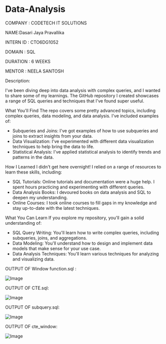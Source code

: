# Data-Analysis
COMPANY : CODETECH IT SOLUTIONS

NAME:Dasari Jaya Pravallika

INTERN ID : CTO6DG1052

DOMAIN : SQL

DURATION : 6 WEEKS

MENTOR : NEELA SANTOSH

Description:

I've been diving deep into data analysis with complex queries, and I wanted to share some of my learnings. The GitHub repository I created showcases a range of SQL queries and techniques that I've found super useful.

What You'll Find
The repo covers some pretty advanced topics, including complex queries, data modeling, and data analysis. I've included examples of:

- Subqueries and Joins: I've got examples of how to use subqueries and joins to extract insights from your data.
- Data Visualization: I've experimented with different data visualization techniques to help bring the data to life.
- Statistical Analysis: I've applied statistical analysis to identify trends and patterns in the data.

How I Learned
I didn't get here overnight! I relied on a range of resources to learn these skills, including:

- SQL Tutorials: Online tutorials and documentation were a huge help. I spent hours practicing and experimenting with different queries.
- Data Analysis Books: I devoured books on data analysis and SQL to deepen my understanding.
- Online Courses: I took online courses to fill gaps in my knowledge and stay up-to-date with the latest techniques.

What You Can Learn
If you explore my repository, you'll gain a solid understanding of:

- SQL Query Writing: You'll learn how to write complex queries, including subqueries, joins, and aggregations.
- Data Modeling: You'll understand how to design and implement data models that make sense for your use case.
- Data Analysis Techniques: You'll learn various techniques for analyzing and visualizing data.


OUTPUT OF Window function.sql :

![Image](https://github.com/user-attachments/assets/2a24ffcc-b642-46b4-bad5-509be8cb0635)

OUTPUT OF CTE.sql:

![Image](https://github.com/user-attachments/assets/eea6abfa-53ec-4c23-8da9-f1b38907b094)

OUTPUT OF subquery.sql:

![Image](https://github.com/user-attachments/assets/e5b5f78d-82bd-4bb7-b94c-b95eb605218b)

OUTPUT OF cte_window:

![Image](https://github.com/user-attachments/assets/a3bae5fc-4046-4912-b352-efb0cb7c6eca)
